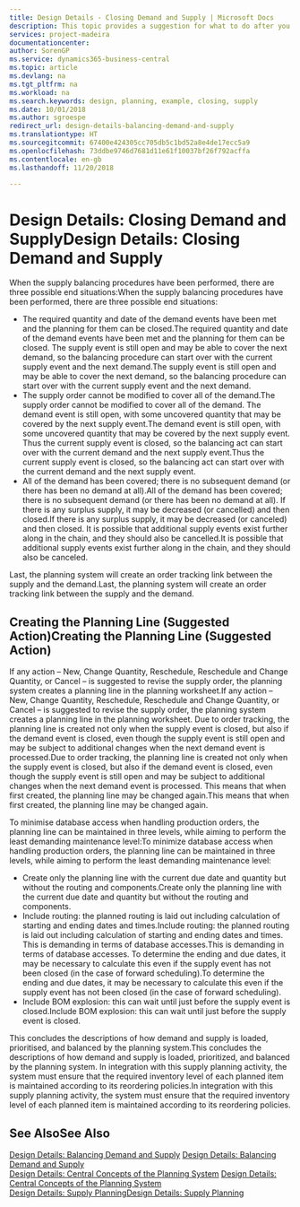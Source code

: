 ```yaml
---
title: Design Details - Closing Demand and Supply | Microsoft Docs
description: This topic provides a suggestion for what to do after you perform supply balancing procedures.
services: project-madeira
documentationcenter: 
author: SorenGP
ms.service: dynamics365-business-central
ms.topic: article
ms.devlang: na
ms.tgt_pltfrm: na
ms.workload: na
ms.search.keywords: design, planning, example, closing, supply
ms.date: 10/01/2018
ms.author: sgroespe
redirect_url: design-details-balancing-demand-and-supply
ms.translationtype: HT
ms.sourcegitcommit: 67400e424305cc705db5c1bd52a8e4de17ecc5a9
ms.openlocfilehash: 73ddbe9746d7681d11e61f10037bf26f792acffa
ms.contentlocale: en-gb
ms.lasthandoff: 11/20/2018

---
```

# <a name="design-details-closing-demand-and-supply"></a><span data-ttu-id="ed156-103">Design Details: Closing Demand and Supply</span><span class="sxs-lookup"><span data-stu-id="ed156-103">Design Details: Closing Demand and Supply</span></span>
<span data-ttu-id="ed156-104">When the supply balancing procedures have been performed, there are three possible end situations:</span><span class="sxs-lookup"><span data-stu-id="ed156-104">When the supply balancing procedures have been performed, there are three possible end situations:</span></span>  

* <span data-ttu-id="ed156-105">The required quantity and date of the demand events have been met and the planning for them can be closed.</span><span class="sxs-lookup"><span data-stu-id="ed156-105">The required quantity and date of the demand events have been met and the planning for them can be closed.</span></span> <span data-ttu-id="ed156-106">The supply event is still open and may be able to cover the next demand, so the balancing procedure can start over with the current supply event and the next demand.</span><span class="sxs-lookup"><span data-stu-id="ed156-106">The supply event is still open and may be able to cover the next demand, so the balancing procedure can start over with the current supply event and the next demand.</span></span>  
* <span data-ttu-id="ed156-107">The supply order cannot be modified to cover all of the demand.</span><span class="sxs-lookup"><span data-stu-id="ed156-107">The supply order cannot be modified to cover all of the demand.</span></span> <span data-ttu-id="ed156-108">The demand event is still open, with some uncovered quantity that may be covered by the next supply event.</span><span class="sxs-lookup"><span data-stu-id="ed156-108">The demand event is still open, with some uncovered quantity that may be covered by the next supply event.</span></span> <span data-ttu-id="ed156-109">Thus the current supply event is closed, so the balancing act can start over with the current demand and the next supply event.</span><span class="sxs-lookup"><span data-stu-id="ed156-109">Thus the current supply event is closed, so the balancing act can start over with the current demand and the next supply event.</span></span>  
* <span data-ttu-id="ed156-110">All of the demand has been covered; there is no subsequent demand (or there has been no demand at all).</span><span class="sxs-lookup"><span data-stu-id="ed156-110">All of the demand has been covered; there is no subsequent demand (or there has been no demand at all).</span></span> <span data-ttu-id="ed156-111">If there is any surplus supply, it may be decreased (or cancelled) and then closed.</span><span class="sxs-lookup"><span data-stu-id="ed156-111">If there is any surplus supply, it may be decreased (or canceled) and then closed.</span></span> <span data-ttu-id="ed156-112">It is possible that additional supply events exist further along in the chain, and they should also be cancelled.</span><span class="sxs-lookup"><span data-stu-id="ed156-112">It is possible that additional supply events exist further along in the chain, and they should also be canceled.</span></span>  

<span data-ttu-id="ed156-113">Last, the planning system will create an order tracking link between the supply and the demand.</span><span class="sxs-lookup"><span data-stu-id="ed156-113">Last, the planning system will create an order tracking link between the supply and the demand.</span></span>  

## <a name="creating-the-planning-line-suggested-action"></a><span data-ttu-id="ed156-114">Creating the Planning Line (Suggested Action)</span><span class="sxs-lookup"><span data-stu-id="ed156-114">Creating the Planning Line (Suggested Action)</span></span>  
<span data-ttu-id="ed156-115">If any action – New, Change Quantity, Reschedule, Reschedule and Change Quantity, or Cancel – is suggested to revise the supply order, the planning system creates a planning line in the planning worksheet.</span><span class="sxs-lookup"><span data-stu-id="ed156-115">If any action – New, Change Quantity, Reschedule, Reschedule and Change Quantity, or Cancel – is suggested to revise the supply order, the planning system creates a planning line in the planning worksheet.</span></span> <span data-ttu-id="ed156-116">Due to order tracking, the planning line is created not only when the supply event is closed, but also if the demand event is closed, even though the supply event is still open and may be subject to additional changes when the next demand event is processed.</span><span class="sxs-lookup"><span data-stu-id="ed156-116">Due to order tracking, the planning line is created not only when the supply event is closed, but also if the demand event is closed, even though the supply event is still open and may be subject to additional changes when the next demand event is processed.</span></span> <span data-ttu-id="ed156-117">This means that when first created, the planning line may be changed again.</span><span class="sxs-lookup"><span data-stu-id="ed156-117">This means that when first created, the planning line may be changed again.</span></span>  

<span data-ttu-id="ed156-118">To minimise database access when handling production orders, the planning line can be maintained in three levels, while aiming to perform the least demanding maintenance level:</span><span class="sxs-lookup"><span data-stu-id="ed156-118">To minimize database access when handling production orders, the planning line can be maintained in three levels, while aiming to perform the least demanding maintenance level:</span></span>  

* <span data-ttu-id="ed156-119">Create only the planning line with the current due date and quantity but without the routing and components.</span><span class="sxs-lookup"><span data-stu-id="ed156-119">Create only the planning line with the current due date and quantity but without the routing and components.</span></span>  
* <span data-ttu-id="ed156-120">Include routing: the planned routing is laid out including calculation of starting and ending dates and times.</span><span class="sxs-lookup"><span data-stu-id="ed156-120">Include routing: the planned routing is laid out including calculation of starting and ending dates and times.</span></span> <span data-ttu-id="ed156-121">This is demanding in terms of database accesses.</span><span class="sxs-lookup"><span data-stu-id="ed156-121">This is demanding in terms of database accesses.</span></span> <span data-ttu-id="ed156-122">To determine the ending and due dates, it may be necessary to calculate this even if the supply event has not been closed (in the case of forward scheduling).</span><span class="sxs-lookup"><span data-stu-id="ed156-122">To determine the ending and due dates, it may be necessary to calculate this even if the supply event has not been closed (in the case of forward scheduling).</span></span>  
* <span data-ttu-id="ed156-123">Include BOM explosion: this can wait until just before the supply event is closed.</span><span class="sxs-lookup"><span data-stu-id="ed156-123">Include BOM explosion: this can wait until just before the supply event is closed.</span></span>  

<span data-ttu-id="ed156-124">This concludes the descriptions of how demand and supply is loaded, prioritised, and balanced by the planning system.</span><span class="sxs-lookup"><span data-stu-id="ed156-124">This concludes the descriptions of how demand and supply is loaded, prioritized, and balanced by the planning system.</span></span> <span data-ttu-id="ed156-125">In integration with this supply planning activity, the system must ensure that the required inventory level of each planned item is maintained according to its reordering policies.</span><span class="sxs-lookup"><span data-stu-id="ed156-125">In integration with this supply planning activity, the system must ensure that the required inventory level of each planned item is maintained according to its reordering policies.</span></span>  

## <a name="see-also"></a><span data-ttu-id="ed156-126">See Also</span><span class="sxs-lookup"><span data-stu-id="ed156-126">See Also</span></span>  
<span data-ttu-id="ed156-127">[Design Details: Balancing Demand and Supply](design-details-balancing-demand-and-supply.md) </span><span class="sxs-lookup"><span data-stu-id="ed156-127">[Design Details: Balancing Demand and Supply](design-details-balancing-demand-and-supply.md) </span></span>  
<span data-ttu-id="ed156-128">[Design Details: Central Concepts of the Planning System](design-details-central-concepts-of-the-planning-system.md) </span><span class="sxs-lookup"><span data-stu-id="ed156-128">[Design Details: Central Concepts of the Planning System](design-details-central-concepts-of-the-planning-system.md) </span></span>  
[<span data-ttu-id="ed156-129">Design Details: Supply Planning</span><span class="sxs-lookup"><span data-stu-id="ed156-129">Design Details: Supply Planning</span></span>](design-details-supply-planning.md)

